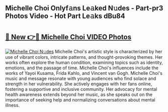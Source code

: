 ## Michelle Choi Onlyf𝚊ns Le𝚊ked N𝚞des - Part-pr3 Photos Video - Hot Part Le𝚊ks dBu84

# <h2><a href="http://ac26007.deff.icu/?id=Michelle+Choi">🔗 New 👉🔴 Michelle Choi VIDEO Photos</a></h2>

[![Michelle Choi N𝚞des](https://i.imgur.com/rIISA9y.gif)](http://ac26007.deff.icu/?id=Michelle+Choi)
Michelle Choi's artistic style is characterized by her use of vibrant colors, intricate patterns, and thought-provoking themes. Her works often explore the human condition, examining topics such as identity, emotions, and the passage of time. Michelle Choi's influences include the works of Yayoi Kusama, Frida Kahlo, and Vincent van Gogh. Michelle Choi's music and message resonate with young audiences who find solace and strength in her vulnerability. She actively engages with her fans online, fostering a supportive and inclusive community. Her advocacy for mental health awareness extends beyond her music, as she speaks out on the importance of seeking help and normalizing conversations about mental illness.
